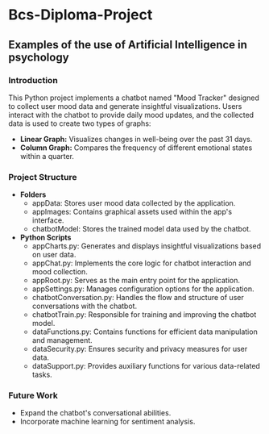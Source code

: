 # Bcs-Diploma-Project

## Examples of the use of Artificial Intelligence in psychology

### Introduction

This Python project implements a chatbot named "Mood Tracker" designed to collect user mood data and generate insightful visualizations. Users interact with the chatbot to provide daily mood updates, and the collected data is used to create two types of graphs:

* **Linear Graph:** Visualizes changes in well-being over the past 31 days.
* **Column Graph:** Compares the frequency of different emotional states within a quarter.


### Project Structure

- **Folders**
  - appData: Stores user mood data collected by the application.
  - appImages: Contains graphical assets used within the app's interface.
  - chatbotModel: Stores the trained model data used by the chatbot.
- **Python Scripts**
  - appCharts.py: Generates and displays insightful visualizations based on user data.
  - appChat.py: Implements the core logic for chatbot interaction and mood collection.
  - appRoot.py: Serves as the main entry point for the application.
  - appSettings.py: Manages configuration options for the application.
  - chatbotConversation.py: Handles the flow and structure of user conversations with the chatbot.
  - chatbotTrain.py: Responsible for training and improving the chatbot model.
  - dataFunctions.py: Contains functions for efficient data manipulation and management.
  - dataSecurity.py: Ensures security and privacy measures for user data.
  - dataSupport.py: Provides auxiliary functions for various data-related tasks.


### Future Work

- Expand the chatbot's conversational abilities.
- Incorporate machine learning for sentiment analysis.

